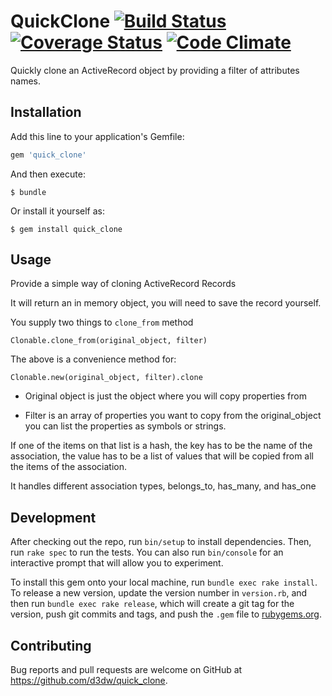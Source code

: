 # QuickClone [![Build Status](https://travis-ci.org/d3sw/quick_clone.svg?branch=master)](https://travis-ci.org/d3sw/quick_clone) [![Coverage Status](https://coveralls.io/repos/github/d3sw/quick_clone/badge.svg?branch=master)](https://coveralls.io/github/d3sw/quick_clone?branch=master) [![Code Climate](https://codeclimate.com/github/d3sw/quick_clone/badges/gpa.svg)](https://codeclimate.com/github/d3sw/quick_clone)

Quickly clone an ActiveRecord object by providing a filter of attributes names.

## Installation

Add this line to your application's Gemfile:

```ruby
gem 'quick_clone'
```

And then execute:

    $ bundle

Or install it yourself as:

    $ gem install quick_clone

## Usage

Provide a simple way of cloning ActiveRecord Records

It will return an in memory object, you will need to save
the record yourself.

You supply two things to `clone_from` method

`Clonable.clone_from(original_object, filter)`

The above is a convenience method for:

`Clonable.new(original_object, filter).clone`

* Original object is just the object where you will copy properties from

* Filter is an array of properties you want to copy from the original_object
you can list the properties as symbols or strings.

If one of the items on that list is a hash, the key has to be the name
of the association, the value has to be a list of values that will be
copied from all the items of the association.

It handles different association types, belongs_to, has_many, and has_one

## Development

After checking out the repo, run `bin/setup` to install dependencies. Then, run `rake spec` to run the tests. You can also run `bin/console` for an interactive prompt that will allow you to experiment.

To install this gem onto your local machine, run `bundle exec rake install`. To release a new version, update the version number in `version.rb`, and then run `bundle exec rake release`, which will create a git tag for the version, push git commits and tags, and push the `.gem` file to [rubygems.org](https://rubygems.org).

## Contributing

Bug reports and pull requests are welcome on GitHub at https://github.com/d3dw/quick_clone.

